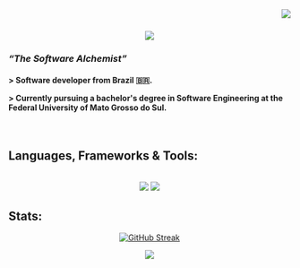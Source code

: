 <img align="right" src="https://visitor-badge.laobi.icu/badge?page_id=505kurt.505kurt" />

<h1 align="center">
    <img src="https://readme-typing-svg.herokuapp.com/?font=Righteous&size=35&center=true&vCenter=true&width=500&height=70&duration=4000&lines=Hi+There!;+I'm+Felipe+Barcelos!;But+you+can+call+me+505kurt;" />
</h1>

<h3 align="left"><I>“The Software Alchemist”</I></h3>

<h4 align="left">
  > Software developer from Brazil 🇧🇷.
  <p></p>
  > Currently pursuing a bachelor's degree in Software Engineering at the Federal University of Mato Grosso do Sul.
</h4>
<br>

<h2 align="left">Languages, Frameworks & Tools:</h2>
<br>
<div align="center">
    <img src="https://skillicons.dev/icons?i=html,css,vscode,github,figma,git" />
    <img src="https://skillicons.dev/icons?i=cpp,python,javascript,c,java,cs" /><br>
</div>

<h2>Stats:</h2>

<div align=center>
 <a href="https://git.io/streak-stats"><img src="https://github-readme-streak-stats.herokuapp.com?user=505kurt&theme=transparent&hide_border=true" alt="GitHub Streak" /></a>
</div>


<p align="center">
  <img src="https://github-readme-stats.vercel.app/api/wakatime?username=505kurt&hide_border=true&theme=transparent&layout=compact" />
</p>
